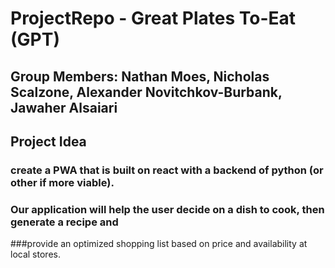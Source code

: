 # ProjectRepo - Great Plates To-Eat (GPT)

## Group Members: Nathan Moes, Nicholas Scalzone, Alexander Novitchkov-Burbank, Jawaher Alsaiari

## Project Idea

### create a PWA that is built on react with a backend of python (or other if more viable).

### Our application will help the user decide on a dish to cook, then generate a recipe and 
###provide an optimized shopping list based on price and availability at local stores.



